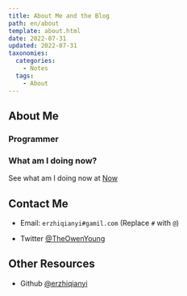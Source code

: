 ```yaml
---
title: About Me and the Blog
path: en/about
template: about.html
date: 2022-07-31
updated: 2022-07-31
taxonomies:
  categories:
    - Notes
  tags:
    - About
---
```



<!-- more -->


## About Me


### Programmer


### What am I doing now?

See what am I doing now at [Now](/content/pages/now.md)

## Contact Me

- Email: `erzhiqianyi#gamil.com` (Replace `#` with `@`)


- Twitter [@TheOwenYoung](https://twitter.com/erzhiqianyi)


## Other Resources

- Github [@erzhiqianyi](https://github.com/erzhiqianyi)


